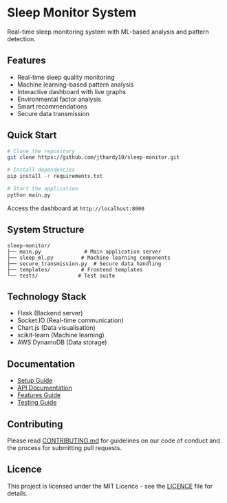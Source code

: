 # Sleep Monitor System

Real-time sleep monitoring system with ML-based analysis and pattern detection.

## Features
- Real-time sleep quality monitoring 
- Machine learning-based pattern analysis
- Interactive dashboard with live graphs
- Environmental factor analysis
- Smart recommendations
- Secure data transmission

## Quick Start
```bash
# Clone the repository
git clone https://github.com/jthardy10/sleep-monitor.git

# Install dependencies
pip install -r requirements.txt

# Start the application
python main.py
```

Access the dashboard at `http://localhost:8000`

## System Structure
```
sleep-monitor/
├── main.py              # Main application server
├── sleep_ml.py         # Machine learning components
├── secure_transmission.py  # Secure data handling
├── templates/          # Frontend templates
└── tests/             # Test suite
```

## Technology Stack
- Flask (Backend server)
- Socket.IO (Real-time communication)
- Chart.js (Data visualisation)
- scikit-learn (Machine learning)
- AWS DynamoDB (Data storage)

## Documentation
- [Setup Guide](docs/setup/README.md)
- [API Documentation](docs/api/README.md)
- [Features Guide](docs/features/README.md)
- [Testing Guide](docs/testing/README.md)

## Contributing
Please read [CONTRIBUTING.md](CONTRIBUTING.md) for guidelines on our code of conduct and the process for submitting pull requests.

## Licence
This project is licensed under the MIT Licence - see the [LICENCE](LICENCE) file for details.
